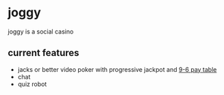 joggy
=====

joggy is a social casino

current features
----------------

* jacks or better video poker with progressive jackpot and [9-6 pay table](http://wizardofodds.com/games/video-poker/strategy/jacks-or-better/9-6/optimal/)
* chat
* quiz robot
